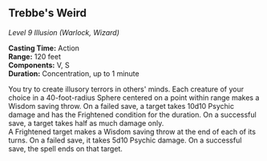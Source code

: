 ## Trebbe's Weird
*Level 9 Illusion (Warlock, Wizard)*

**Casting Time:** Action  
**Range:** 120 feet  
**Components:** V, S  
**Duration:** Concentration, up to 1 minute

You try to create illusory terrors in others' minds. Each creature of your choice in a 40-foot-radius Sphere centered on a point within range makes a Wisdom saving throw. On a failed save, a target takes 10d10 Psychic damage and has the Frightened condition for the duration. On a successful save, a target takes half as much damage only.  
A Frightened target makes a Wisdom saving throw at the end of each of its turns. On a failed save, it takes 5d10 Psychic damage. On a successful save, the spell ends on that target.